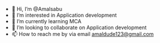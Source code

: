 - 👋 Hi, I’m @Amalsabu
- 👀 I’m interested in Application development
- 🌱 I’m currently learning MCA
- 💞️ I’m looking to collaborate on Application development 
- 📫 How to reach me by via email amaldude123@gmail.com

<!---
Amalsabu7/Amalsabu7 is a ✨ special ✨ repository because its `README.md` (this file) appears on your GitHub profile.
You can click the Preview link to take a look at your changes.
--->
